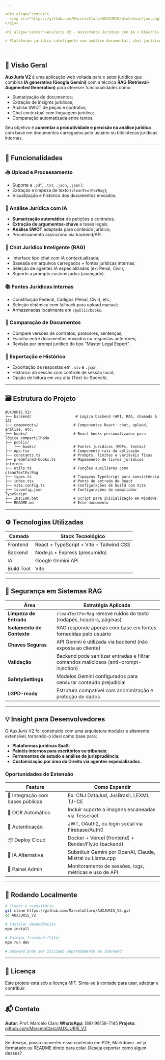 ```yaml
---

<div align="center">
  <img src="https://github.com/MarceloClaro/AUXJURIS/blob/main/jus.png?raw=true" alt="AuxJuris IA Logo" width="150"/>
</div>

<h1 align="center">AuxJuris V2 - Assistente Jurídico com IA + RAG</h1>

> Plataforma jurídica inteligente com análise documental, chat jurídico especializado e comparações de textos legais, utilizando Gemini AI e Retrieval Augmented Generation (RAG).

---
```


## 📘 Visão Geral

**AuxJuris V2** é uma aplicação web voltada para o setor jurídico que combina **IA generativa (Google Gemini)** com a técnica **RAG (Retrieval-Augmented Generation)** para oferecer funcionalidades como:

* Sumarização de documentos;
* Extração de insights jurídicos;
* Análise SWOT de peças e contratos;
* Chat contextual com linguagem jurídica;
* Comparação automatizada entre textos.

Seu objetivo é **aumentar a produtividade e precisão na análise jurídica** com base em documentos carregados pelo usuário ou bibliotecas jurídicas internas.

---

## 🔧 Funcionalidades

### 📥 Upload e Processamento

* Suporte a `.pdf`, `.txt`, `.json`, `.jsonl`;
* Extração e limpeza de texto (`cleanTextForRag`);
* Visualização e histórico dos documentos enviados.

### 🧠 Análise Jurídica com IA

* **Sumarização automática** de petições e contratos;
* **Extração de argumentos-chave** e teses legais;
* **Análise SWOT** adaptada para conteúdo jurídico;
* Processamento assíncrono via backend/API.

### 💬 Chat Jurídico Inteligente (RAG)

* Interface tipo chat com IA contextualizada;
* Baseada em arquivos carregados + fontes jurídicas internas;
* Seleção de agentes IA especializados (ex: Penal, Civil);
* Suporte a prompts customizados (avançado).

### 📚 Fontes Jurídicas Internas

* Constituição Federal, Códigos (Penal, Civil), etc.;
* Seleção dinâmica com fallback para upload manual;
* Armazenadas localmente em `/public/books`.

### 📑 Comparação de Documentos

* Compare versões de contratos, pareceres, sentenças;
* Escolha entre documentos enviados ou respostas anteriores;
* Revisão por prompt jurídico do tipo "Master Legal Expert".

### 🧾 Exportação e Histórico

* Exportação de respostas em `.csv` e `.json`;
* Histórico da sessão com controle de sessão local;
* Opção de leitura em voz alta (Text-to-Speech).

---

## 🗃️ Estrutura do Projeto

```
AUXJURIS_V2/
├── backend/                    # Lógica backend (API, RAG, chamada à IA)
├── components/                # Componentes React: chat, upload, análise, etc.
├── hooks/                     # React hooks personalizados para lógica compartilhada
├── public/
│   └── books/                 # Fontes jurídicas (PDFs, textos)
├── App.tsx                    # Componente raiz da aplicação
├── constants.ts               # Prompts, limites e variáveis fixas
├── predefined-books.ts        # Mapeamento de livros jurídicos internos
├── utils.ts                   # Funções auxiliares como cleanTextForRag
├── types.ts                   # Tipagens TypeScript para consistência
├── index.tsx                  # Ponto de entrada do React
├── vite.config.ts             # Configurações de build com Vite
├── tsconfig.json              # Configurações do compilador TypeScript
├── INICIAR.bat                # Script para inicialização em Windows
└── README.md                  # Este documento
```

---

## ⚙️ Tecnologias Utilizadas

| Camada     | Stack Tecnológico                        |
| ---------- | ---------------------------------------- |
| Frontend   | React + TypeScript + Vite + Tailwind CSS |
| Backend    | Node.js + Express (presumido)            |
| IA         | Google Gemini API                        |
| Build Tool | Vite                                     |

---

## 🔐 Segurança em Sistemas RAG

| Área                       | Estratégia Aplicada                                                                   |
| -------------------------- | ------------------------------------------------------------------------------------- |
| **Limpeza de Entrada**     | `cleanTextForRag` remove ruídos do texto (rodapés, headers, páginas)                  |
| **Isolamento de Contexto** | RAG responde apenas com base em fontes fornecidas pelo usuário                        |
| **Chaves Seguras**         | API Gemini é utilizada via backend (não exposta ao cliente)                           |
| **Validação**              | Backend pode sanitizar entradas e filtrar comandos maliciosos (anti-prompt-injection) |
| **SafetySettings**         | Modelos Gemini configurados para censurar conteúdo prejudicial                        |
| **LGPD-ready**             | Estrutura compatível com anonimização e proteção de dados                             |

---

## 💡 Insight para Desenvolvedores

O AuxJuris V2 foi construído com uma arquitetura modular e altamente extensível, tornando-o ideal como base para:

* **Plataformas jurídicas SaaS**;
* **Painéis internos para escritórios ou tribunais**;
* **Ferramentas de estudo e análise de jurisprudência**;
* **Customização por área do Direito via agentes especializados**.

### Oportunidades de Extensão

| Feature                          | Como Expandir                                              |
| -------------------------------- | ---------------------------------------------------------- |
| 📜 Integração com bases públicas | Ex: CNJ DataJud, JusBrasil, LEXML, TJ-CE                   |
| 🧾 OCR Automático                | Incluir suporte a imagens escaneadas via Tesseract         |
| 🔐 Autenticação                  | JWT, OAuth2, ou login social via Firebase/Auth0            |
| 📦 Deploy Cloud                  | Docker + Vercel (frontend) + Render/Fly.io (backend)       |
| 🧠 IA Alternativa                | Substituir Gemini por OpenAI, Claude, Mistral ou Llama.cpp |
| 🧰 Painel Admin                  | Monitoramento de sessões, logs, métricas e uso de API      |

---

## 🚀 Rodando Localmente

```bash
# Clonar o repositório
git clone https://github.com/MarceloClaro/AUXJURIS_V2.git
cd AUXJURIS_V2

# Instalar dependências
npm install

# Iniciar frontend (Vite)
npm run dev

# Backend pode ser iniciado separadamente em /backend
```

---

## 📄 Licença

Este projeto está sob a licença MIT. Sinta-se à vontade para usar, adaptar e contribuir.

---

## 📬 Contato

**Autor:** Prof. Marcelo Claro
**WhatsApp:** (88) 98158-7145
**Projeto:** [github.com/MarceloClaro/AUXJURIS\_V2](https://github.com/MarceloClaro/AUXJURIS_V2)

---

Se desejar, posso converter esse conteúdo em PDF, Markdown `.md` já formatado ou README direto para colar. Deseja exportar como algum desses?

